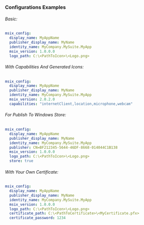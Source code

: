### Configurations Examples

###### Basic:

```yaml
msix_config:
  display_name: MyAppName
  publisher_display_name: MyName
  identity_name: MyCompany.MySuite.MyApp
  msix_version: 1.0.0.0
  logo_path: C:\<PathToIcon>\<Logo.png>
```

###### With Capabilities And Generated Icons:

```yaml
msix_config:
  display_name: MyAppName
  publisher_display_name: MyName
  identity_name: MyCompany.MySuite.MyApp
  msix_version: 2.0.2.0
  capabilities: "internetClient,location,microphone,webcam"
```

###### For Publish To Windows Store:

```yaml
msix_config:
  display_name: MyAppName
  publisher_display_name: MyName
  identity_name: MyCompany.MySuite.MyApp
  publisher: CN=BF212345-5644-46DF-8668-014044C1B138
  msix_version: 1.0.0.0
  logo_path: C:\<PathToIcon>\<Logo.png>
  store: true
```

###### With Your Own Certificate:

```yaml
msix_config:
  display_name: MyAppName
  publisher_display_name: MyName
  identity_name: MyCompany.MySuite.MyApp
  msix_version: 1.0.0.0
  logo_path: C:\<PathToIcon>\<Logo.png>
  certificate_path: C:\<PathToCertificate>\<MyCertificate.pfx>
  certificate_password: 1234
```
